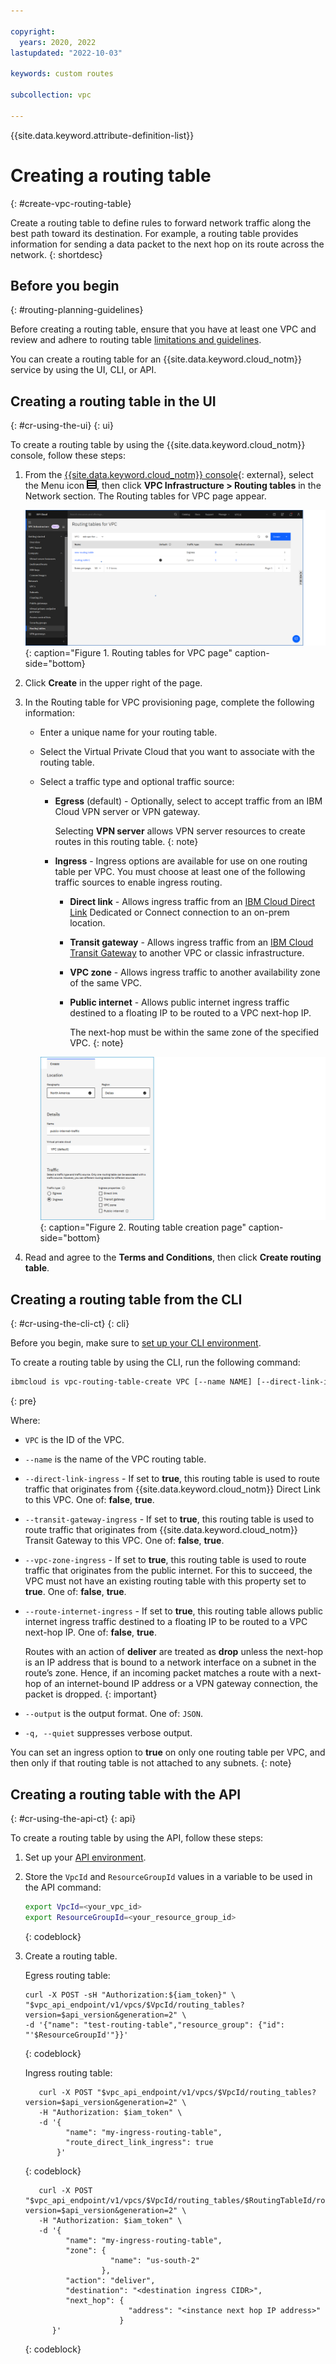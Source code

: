 ```yaml
---

copyright:
  years: 2020, 2022
lastupdated: "2022-10-03"

keywords: custom routes

subcollection: vpc

---
```


{{site.data.keyword.attribute-definition-list}}

# Creating a routing table
{: #create-vpc-routing-table}

Create a routing table to define rules to forward network traffic along the best path toward its destination. For example, a routing table provides information for sending a data packet to the next hop on its route across the network.
{: shortdesc}

## Before you begin
{: #routing-planning-guidelines}

Before creating a routing table, ensure that you have at least one VPC and review and adhere to routing table [limitations and guidelines](/docs/vpc?topic=vpc-about-custom-routes&interface=ui#limitations-custom-routes).

You can create a routing table for an {{site.data.keyword.cloud_notm}} service by using the UI, CLI, or API.

## Creating a routing table in the UI
{: #cr-using-the-ui}
{: ui}

To create a routing table by using the {{site.data.keyword.cloud_notm}} console, follow these steps:

1. From the [{{site.data.keyword.cloud_notm}} console](/login){: external}, select the Menu icon ![Menu icon](/images/menu_icon.png), then click **VPC Infrastructure > Routing tables** in the Network section. The Routing tables for VPC page appear.

   ![Routing tables for VPC page](./images/cr-routing-tables-page.png){: caption="Figure 1. Routing tables for VPC page" caption-side="bottom}

1. Click **Create** in the upper right of the page.
1. In the Routing table for VPC provisioning page, complete the following information:

   * Enter a unique name for your routing table.
   * Select the Virtual Private Cloud that you want to associate with the routing table.
   * Select a traffic type and optional traffic source:

      * **Egress** (default) - Optionally, select to accept traffic from an IBM Cloud VPN server or VPN gateway.

         Selecting **VPN server** allows VPN server resources to create routes in this routing table.
         {: note}

      * **Ingress** - Ingress options are available for use on one routing table per VPC. You must choose at least one of the following traffic sources to enable ingress routing.

         * **Direct link** - Allows ingress traffic from an [IBM Cloud Direct Link](/docs/dl?topic=dl-get-started-with-ibm-cloud-dl) Dedicated or Connect connection to an on-prem location.
         * **Transit gateway** - Allows ingress traffic from an [IBM Cloud Transit Gateway](/docs/transit-gateway?topic=transit-gateway-getting-started) to another VPC or classic infrastructure.
         * **VPC zone** - Allows ingress traffic to another availability zone of the same VPC.
         * **Public internet** - Allows public internet ingress traffic destined to a floating IP to be routed to a VPC next-hop IP.

            The next-hop must be within the same zone of the specified VPC.
            {: note}

      ![Routing table creation page](./images/cr-create-routing-table.png){: caption="Figure 2. Routing table creation page" caption-side="bottom}

1. Read and agree to the **Terms and Conditions**, then click **Create routing table**.

## Creating a routing table from the CLI
{: #cr-using-the-cli-ct}
{: cli}

Before you begin, make sure to [set up your CLI environment](/docs/vpc?topic=vpc-infrastructure-cli-plugin-vpc-reference).

To create a routing table by using the CLI, run the following command:

```sh
ibmcloud is vpc-routing-table-create VPC [--name NAME] [--direct-link-ingress false | true] [--transit-gateway-ingress false | true] [--vpc-zone-ingress false | true] [--public-internet-ingress false | true] [--output JSON] [-q, --quiet]
```
{: pre}

Where:

- `VPC` is the ID of the VPC.
- `--name` is the name of the VPC routing table.
- `--direct-link-ingress` - If set to **true**, this routing table is used to route traffic that originates from {{site.data.keyword.cloud_notm}} Direct Link to this VPC. One of: **false**, **true**.
- `--transit-gateway-ingress` - If set to **true**, this routing table is used to route traffic that originates from {{site.data.keyword.cloud_notm}} Transit Gateway to this VPC. One of: **false**, **true**.
- `--vpc-zone-ingress` - If set to **true**, this routing table is used to route traffic that originates from the public internet. For this to succeed, the VPC must not have an existing routing table with this property set to **true**. One of: **false**, **true**.
- `--route-internet-ingress` - If set to **true**, this routing table allows public internet ingress traffic destined to a floating IP to be routed to a VPC next-hop IP. One of: **false**, **true**.

   Routes with an action of **deliver** are treated as **drop** unless the next-hop is an IP address that is bound to a network interface on a subnet in the route’s zone. Hence, if an incoming packet matches a route with a next-hop of an internet-bound IP address or a VPN gateway connection, the packet is dropped.
   {: important}

- `--output` is the output format. One of: `JSON`.
- `-q, --quiet` suppresses verbose output.

You can set an ingress option to **true** on only one routing table per VPC, and then only if that routing table is not attached to any subnets.
{: note}

## Creating a routing table with the API
{: #cr-using-the-api-ct}
{: api}

To create a routing table by using the API, follow these steps:

1. Set up your [API environment](/docs/vpc?topic=vpc-set-up-environment#api-prerequisites-setup).
1. Store the `VpcId` and `ResourceGroupId` values in a variable to be used in the API command:

    ```sh
    export VpcId=<your_vpc_id>
    export ResourceGroupId=<your_resource_group_id>
    ```
    {: codeblock}

1.  Create a routing table.

    Egress routing table:

    ```curl
    curl -X POST -sH "Authorization:${iam_token}" \
    "$vpc_api_endpoint/v1/vpcs/$VpcId/routing_tables?version=$api_version&generation=2" \
    -d '{"name": "test-routing-table","resource_group": {"id": "'$ResourceGroupId'"}}'
    ```
    {: codeblock}

    Ingress routing table:

    ```curl
       curl -X POST "$vpc_api_endpoint/v1/vpcs/$VpcId/routing_tables?version=$api_version&generation=2" \
       -H "Authorization: $iam_token" \
       -d '{
             "name": "my-ingress-routing-table",
             "route_direct_link_ingress": true
           }'
    ```
    {: codeblock}

    ```curl
       curl -X POST "$vpc_api_endpoint/v1/vpcs/$VpcId/routing_tables/$RoutingTableId/routes?version=$api_version&generation=2" \
       -H "Authorization: $iam_token" \
       -d '{
             "name": "my-ingress-routing-table",
             "zone": {
                       "name": "us-south-2"
                     },
             "action": "deliver",
             "destination": "<destination ingress CIDR>",
             "next_hop": {
                           "address": "<instance next hop IP address>"
                         }
          }'
    ```
    {: codeblock}
